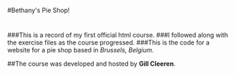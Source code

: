 #Bethany's Pie Shop!
#
#
###This is a record of my first official html course.
###I followed along with the exercise files as the course progressed.
###This is the code for a website for a pie shop based in *Brussels, Belgium*.

##The course was developed and hosted by **Gill Cleeren**.